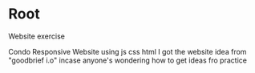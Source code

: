 # Root
Website exercise

Condo Responsive Website using js css html
I got the website idea from "goodbrief i.o" incase anyone's wondering how to get ideas fro practice
